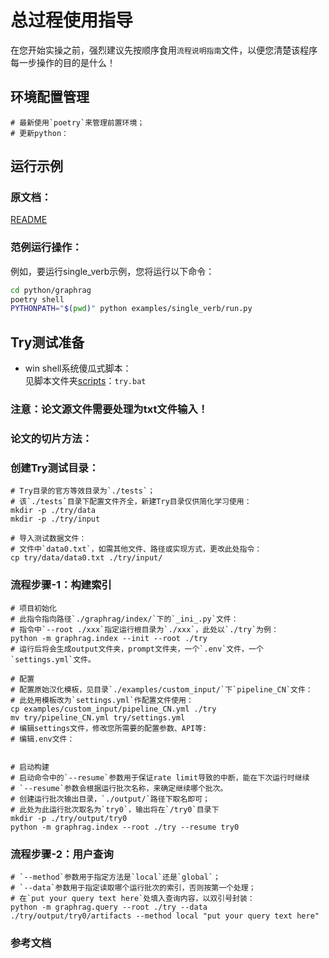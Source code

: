 # 总过程使用指导

在您开始实操之前，强烈建议先按顺序食用`流程说明指南`文件，以便您清楚该程序每一步操作的目的是什么！

## 环境配置管理
```shell
# 最新使用`poetry`来管理前置环境；
# 更新python：

```

## 运行示例
### 原文档：
[README](/examples/README_CN汉化.md)

### 范例运行操作：
例如，要运行single_verb示例，您将运行以下命令：

```bash
cd python/graphrag
poetry shell
PYTHONPATH="$(pwd)" python examples/single_verb/run.py
```

## Try测试准备
- win shell系统傻瓜式脚本：<br>
见脚本文件夹[scripts](./scripts)：`try.bat`

### **注意：论文源文件需要处理为txt文件输入！**
### **论文的切片方法：**
### 创建Try测试目录：
```shell
# Try目录的官方等效目录为`./tests`；
# 该`./tests`目录下配置文件齐全，新建Try目录仅供简化学习使用：
mkdir -p ./try/data
mkdir -p ./try/input

# 导入测试数据文件：
# 文件中`data0.txt`，如需其他文件、路径或实现方式，更改此处指令：
cp try/data/data0.txt ./try/input/
```

### 流程步骤-1：构建索引
``` shell
# 项目初始化
# 此指令指向路径`./graphrag/index/`下的`_ini_.py`文件：
# 指令中`--root ./xxx`指定运行根目录为`./xxx`，此处以`./try`为例：
python -m graphrag.index --init --root ./try
# 运行后将会生成output文件夹，prompt文件夹，一个`.env`文件，一个`settings.yml`文件。

# 配置
# 配置原始汉化模板，见目录`./examples/custom_input/`下`pipeline_CN`文件：
# 此处用模板改为`settings.yml`作配置文件使用：
cp examples/custom_input/pipeline_CN.yml ./try
mv try/pipeline_CN.yml try/settings.yml
# 编辑settings文件，修改您所需要的配置参数、API等:
# 编辑.env文件：


# 启动构建
# 启动命令中的`--resume`参数用于保证rate limit导致的中断，能在下次运行时继续
# `--resume`参数会根据运行批次名称，来确定继续哪个批次。
# 创建运行批次输出目录，`./output/`路径下取名即可；
# 此处为此运行批次取名为`try0`，输出将在`/try0`目录下
mkdir -p ./try/output/try0
python -m graphrag.index --root ./try --resume try0
```

### 流程步骤-2：用户查询
```shell
# `--method`参数用于指定方法是`local`还是`global`；
# `--data`参数用于指定读取哪个运行批次的索引，否则按第一个处理；
# 在`put your query text here`处填入查询内容，以双引号封装：
python -m graphrag.query --root ./try --data ./try/output/try0/artifacts --method local "put your query text here"
```

### 参考文档